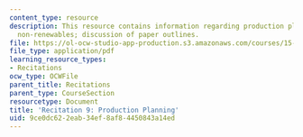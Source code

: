 ```yaml
---
content_type: resource
description: This resource contains information regarding production planning for
  non-renewables; discussion of paper outlines.
file: https://ol-ocw-studio-app-production.s3.amazonaws.com/courses/15-031j-energy-decisions-markets-and-policies-spring-2012/9ce0dc622eab34ef8af84450843a14ed_MIT15_031JS12_rec9.pdf
file_type: application/pdf
learning_resource_types:
- Recitations
ocw_type: OCWFile
parent_title: Recitations
parent_type: CourseSection
resourcetype: Document
title: 'Recitation 9: Production Planning'
uid: 9ce0dc62-2eab-34ef-8af8-4450843a14ed
---
```

